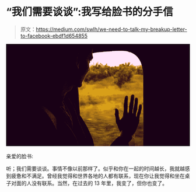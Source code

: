 # “我们需要谈谈”:我写给脸书的分手信

> 原文：<https://medium.com/swlh/we-need-to-talk-my-breakup-letter-to-facebook-ebdf1d654855>

![](img/4d6c065b6823106f2d47cf6eee4c973b.png)

亲爱的脸书:

听；我们需要谈谈。事情不像以前那样了。似乎和你在一起的时间越长，我就越感到疲惫和不满足。曾经我觉得和世界各地的人都有联系，现在你让我觉得和坐在桌子对面的人没有联系。当然，在过去的 13 年里，我变了，但你也变了。
